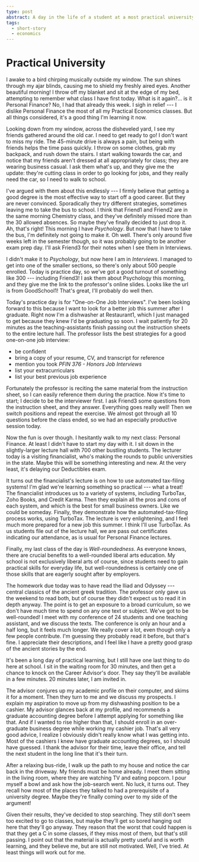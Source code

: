 ```yaml
---
type: post
abstract: A day in the life of a student at a most practical university.
tags:
  - short-story
  - economics
---
```


# Practical University

I awake to a bird chirping musically outside my window. The sun shines through my ajar blinds, causing me to shield my freshly aired eyes. Another beautiful morning! I throw off my blanket and sit at the edge of my bed, attempting to remember what class I have first today. What is it again?... is it Personal Finance? No, I had that already this week. I sigh in relief --- I dislike Personal Finance the most of all my Practical Economics classes. But all things considered, it's a good thing I'm learning it now.


Looking down from my window, across the disheveled yard, I see my friends gathered around the old car. I need to get ready to go! I don't want to miss my ride. The 45-minute drive is always a pain, but being with friends helps the time pass quickly. I throw on some clothes, grab my backpack, and rush down the stairs. I start walking towards the car, and notice that my friends aren't dressed at all appropriately for class; they are wearing business casual. I ask them what's up, and they give me the update: they're cutting class in order to go looking for jobs, and they really need the car, so I need to walk to school.

I've argued with them about this endlessly --- I firmly believe that getting a good degree is the most effective way to start off a good career. But they are never convinced. Sporadically they try different strategies, sometimes leaving me to take the bus to school. I think that Friend1 and Friend2 are in the same morning Chemistry class, and they've definitely missed more than the 30 allowed absences. So maybe they've finally decided to just drop it. Ah, that's right! This morning I have _Psychology_. But now that I have to take the bus, I'm definitely not going to make it. Oh well. There's only around five weeks left in the semester though, so it was probably going to be another exam prep day. I'll ask Friend3 for their notes when I see them in Interviews.



I didn't make it to _Psychology_, but now here I am in _Interviews_. I managed to get into one of the smaller sections, so there's only about 500 people enrolled. Today is practice day, so we've got a good turnout of something like 300 --- including Friend3! I ask them about Psychology this morning, and they give me the link to the professor's online slides. Looks like the url is from GoodSchool1! That's great, I'll probably do well then.

Today's practice day is for "One-on-One Job Interviews". I've been looking forward to this because I want to look for a better job this summer after I graduate. Right now I'm a dishwasher at Restaurant1, which I just managed to get because they knew I'd be graduating so soon. I wait patiently for 20 minutes as the teaching-assistants finish passing out the instruction sheets to the entire lecture hall. The professor lists the best strategies for a good one-on-one job interview:
- be confident
- bring a copy of your resume, CV, and transcript for reference
- mention you took _PFIN 376 - Honors Job Interviews_
- list your extracurriculars
- list your best previous job experience

Fortunately the professor is reciting the same material from the instruction sheet, so I can easily reference them during the practice. Now it's time to start; I decide to be the interviewer first. I ask Friend3 some questions from the instruction sheet, and they answer. Everything goes really well! Then we switch positions and repeat the exercise. We almost got through all 10 questions before the class ended, so we had an especially productive session today.



Now the fun is over though. I hesitantly walk to my next class: Personal Finance. At least I didn't have to start my day with it. I sit down in the slightly-larger lecture hall with 700 other bustling students. The lecturer today is a visiting financialist, who's making the rounds to public universities in the state. Maybe this will be something interesting and new. At the very least, it's delaying our Deductibles exam.

It turns out the financialist's lecture is on how to use automated tax-filing systems! I'm glad we're learning something so practical --- what a treat! The financialist introduces us to a variety of systems, including TurboTax, Zoho Books, and Credit Karma. Then they explain all the pros and cons of each system, and which is the best for small business owners. Like we could be someday. Finally, they demonstrate how the automated-tax-filing process works, using TurboTax. The lecture is very enlightening, and I feel much more prepared for a new job this summer. I think I'll use TurboTax. As us students file out of the lecture hall, we are pass out certificates indicating our attendance, as is usual for Personal Finance lectures.



Finally, my last class of the day is _Well-roundedness_. As everyone knows, there are crucial benefits to a well-rounded liberal arts education. My school is not exclusively liberal arts of course, since students need to gain practical skills for everyday life, but well-roundedness is certainly one of those skills that are eagerly sought after by employers.

The homework due today was to have read the Iliad and Odyssey --- central classics of the ancient greek tradition. The professor only gave us the weekend to read both, but of course they didn't expect us to read it in depth anyway. The point is to get an exposure to a broad curriculum, so we don't have much time to spend on any one text or subject. We've got to be well-rounded! I meet with my conference of 24 students and one teaching assistant, and we discuss the texts. The conference is only an hour and a half long, but it feels much longer. We really cover a lot, even though only a few people contribute. I'm guessing they probably read it before, but that's fine. I appreciate their descriptions, and I feel like I have a pretty good grasp of the ancient stories by the end.



It's been a long day of practical learning, but I still have one last thing to do here at school. I sit in the waiting room for 30 minutes, and then get a chance to knock on the Career Advisor's door. They say they'll be available in a few minutes. 20 minutes later, I am invited in.

The advisor conjures up my academic profile on their computer, and skims it for a moment. Then they turn to me and we discuss my prospects. I explain my aspiration to move up from my dishwashing position to be a cashier. My advisor glances back at my profile, and recommends a graduate accounting degree before I attempt applying for something like that. And if I wanted to rise higher than that, I should enroll in an over-graduate business degree while working my cashier job. That's all very good advice, I realize I obviously didn't really know what I was getting into. Most of the cashiers I knew have graduate accounting degrees, so I should have guessed. I thank the advisor for their time, leave their office, and tell the next student in the long line that it's their turn.



After a relaxing bus-ride, I walk up the path to my house and notice the car back in the driveway. My friends must be home already. I meet them sitting in the living room, where they are watching TV and eating popcorn. I pour myself a bowl and ask how the job-search went. No luck, it turns out. They recall how most of the places they talked to had a prerequisite of a university degree. Maybe they're finally coming over to my side of the argument!

Given their results, they've decided to stop searching. They still don't seem too excited to go to classes, but maybe they'll get so bored hanging out here that they'll go anyway. They reason that the worst that could happen is that they get a C in some classes, if they miss most of them, but that's still passing. I point out that the material is actually pretty useful and is worth learning, and they believe me, but are still not motivated. Well, I've tried. At least things will work out for me.

